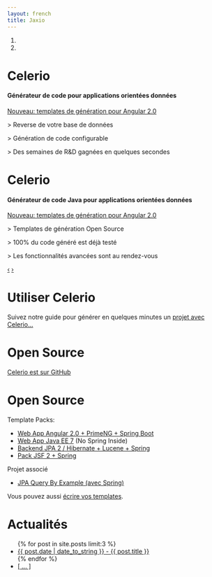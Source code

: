 ```yaml
---
layout: french
title: Jaxio
---
```


<div id="myCarousel" class="carousel slide hero-unit">
  <ol class="carousel-indicators">
    <li data-target="#myCarousel" data-slide-to="0" class="active"></li>
    <li data-target="#myCarousel" data-slide-to="1"></li>
  </ol>
  <!-- Carousel items -->
  <div class="carousel-inner">
    <div class="active item">
	    <h1>Celerio</h1>
		<h4>Générateur de code pour applications orientées données</h4>
		<a href="https://github.com/jaxio/celerio-angular-quickstart">Nouveau: templates de génération pour Angular 2.0</a>
		<div class="carousel-caption">
			<p>&gt; Reverse de votre base de données</p>
			<p>&gt; Génération de code configurable</p>
			<p>&gt; Des semaines de R&amp;D gagnées en quelques secondes</p>
		</div>
    </div>
    <div class="item">
	    <h1>Celerio</h1>
		<h4>Générateur de code Java pour applications orientées données</h4>
		<a href="https://github.com/jaxio/celerio-angular-quickstart">Nouveau: templates de génération pour Angular 2.0</a>
		<div class="carousel-caption">
			<p>&gt; Templates de génération Open Source</p>
			<p>&gt; 100% du code généré est déjà testé</p>
			<p>&gt; Les fonctionnalités avancées sont au rendez-vous</p>
		</div>	
    </div>
  </div>
  <!-- Carousel nav -->
  <a class="carousel-control left" href="#myCarousel" data-slide="prev">&lsaquo;</a>
  <a class="carousel-control right" href="#myCarousel" data-slide="next">&rsaquo;</a>
  
</div>

<script type="text/javascript">
$('.carousel').carousel({
  interval: 10000
});
</script>

<!-- Example row of columns -->
<div class="row">
<div class="span4">
	<h1>Utiliser Celerio</h1>
	<p>
        Suivez notre guide pour générer en quelques minutes un <a href="/documentation/celerio/installation.html">projet avec Celerio...</a>
	</p>
	<h1>Open Source</h1>
	<p>
        <a href="https://github.com/jaxio/celerio">Celerio est sur GitHub</a>	     
    </p>
</div>
<div class="span4">
	<h1>Open Source</h1>
	<p>
	     Template Packs:
	     <ul>
	        <li><a href="https://github.com/jaxio/celerio-angular-quickstart">Web App Angular 2.0 + PrimeNG + Spring Boot</a></li>
	        <li><a href="https://github.com/jaxio/javaee-lab">Web App Java EE 7</a> (No Spring Inside)</li>
	        <li><a href="https://github.com/jaxio/pack-backend-jpa">Backend JPA 2 / Hibernate + Lucene + Spring</a></li>
	        <li><a href="https://github.com/jaxio/pack-jsf2-spring-conversation">Pack JSF 2 + Spring</a></li>
         </ul>
	     Projet associé
         <ul>
	        <li><a href="https://github.com/jaxio/jpa-query-by-example">JPA Query By Example (avec Spring)</a></li>
         </ul>
	</p>
	<p>
        Vous pouvez aussi <a href="/documentation/celerio/templates.html">écrire vos templates</a>.
	</p>
</div>
<div class="span4">
	<h1>Actualités</h1>
	<ul>
    {% for post in site.posts limit:3 %}
    	<li><a href="{{ post.url }}">{{ post.date | date_to_string }} - {{ post.title }}</a></li>
	{% endfor %}
		<li><a href="actualites.html"> [ ... ] </a></li>
	</ul>
	<p>
</div>
</div>

